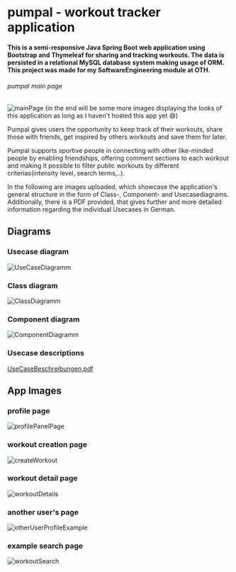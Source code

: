 # pumpal - workout tracker application
#### This is a semi-responsive Java Spring Boot web application using Bootstrap and Thymeleaf for sharing and tracking workouts. The data is persisted in a relational MySQL database system making usage of ORM. This project was made for my SoftwareEngineering module at OTH.



###### pumpal main page
![mainPage](https://user-images.githubusercontent.com/50881364/194414838-c11c4295-b126-4669-8617-3abeac0e08b3.png)
(in the end will be some more images displaying the looks of this application as long as I haven't hosted this app yet :sweat_smile:)




Pumpal gives users the opportunity to keep track of their workouts, share those with friends, get inspired by others workouts and save them for later.

Pumpal supports sportive people in connecting with other like-minded people by enabling friendships, offering comment sections to each workout and making it possible to filter public workouts by different criterias(intensity level, search terms,..). 

In the following are images uploaded, which showcase the application's general structure in the form of Class-, Component- and Usecasediagrams. Additionally, there is a PDF provided, that gives further and more detailed information regarding the individual Usecases in German.


## Diagrams

### Usecase diagram

![UseCaseDiagramm](https://user-images.githubusercontent.com/50881364/194357093-7aeb809a-adf5-4696-bbd8-7bfb78498208.png)

### Class diagram

![ClassDiagramm](https://user-images.githubusercontent.com/50881364/194357115-df8f995b-c2bb-49c3-b030-046349bc352a.png)


### Component diagram

![ComponentDiagramm](https://user-images.githubusercontent.com/50881364/194357139-09643d29-aee0-417e-92a9-a30cb0bab3bb.png)


### Usecase descriptions

[UseCaseBeschreibungen.pdf](https://github.com/ankrieger/pumpal/files/9726398/UseCaseBeschreibungen.pdf)




## App Images

### profile page

![profilePanelPage](https://user-images.githubusercontent.com/50881364/194416021-93cd339e-228d-412a-b4e3-9f383db09f82.png)


### workout creation page

![createWorkout](https://user-images.githubusercontent.com/50881364/194415892-790571f4-404f-45c6-ab74-6fe37a45fff4.png)


### workout detail page

![workoutDetails](https://user-images.githubusercontent.com/50881364/194416050-7247175a-4a66-48f9-aa32-1ca0529984ce.png)


### another user's page

![otherUserProfileExample](https://user-images.githubusercontent.com/50881364/194416143-23c8605b-5409-4a7e-be3b-c1e66d87619d.png)


### example search page

![workoutSearch](https://user-images.githubusercontent.com/50881364/194416234-04d26003-dc61-4f5c-87cb-95b532445c6b.png)



